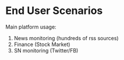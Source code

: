 # End User Scenarios

Main platform usage:

1. News monitoring (hundreds of rss sources)
1. Finance (Stock Market)
1. SN monitoring (Twitter/FB)
